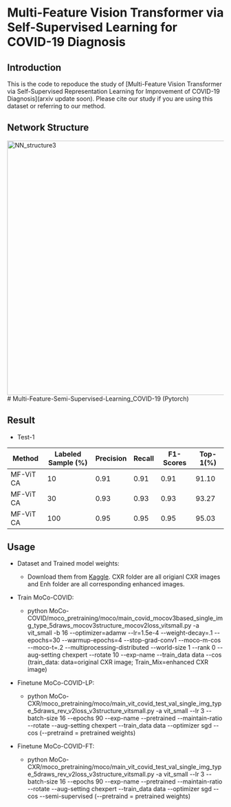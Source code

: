 # Multi-Feature Vision Transformer via Self-Supervised Learning for COVID-19 Diagnosis

## Introduction ##

This is the code to repoduce the study of [Multi-Feature Vision Transformer via Self-Supervised Representation Learning for Improvement of COVID-19 Diagnosis](arxiv update soon). Please cite our study if you are using this dataset or referring to our method.

## Network Structure ##

<img width="590" alt="NN_structure3" src="https://user-images.githubusercontent.com/31194584/181409364-27037733-80b3-4fe0-afad-1cbb36d95943.png">
# Multi-Feature-Semi-Supervised-Learning_COVID-19 (Pytorch)


## Result ##

- Test-1

Method | Labeled Sample (%) | Precision  | Recall | F1-Scores | Top-1(%)
------ | ------------------ | ---------- | ------ | --------- |-------- 
MF-ViT CA  | 10 | 0.91  | 0.91 | 0.91 | 91.10
MF-ViT CA  | 30 | 0.93  | 0.93 | 0.93 | 93.27
MF-ViT CA  | 100 | 0.95  | 0.95 | 0.95 | 95.03


## Usage ##

- Dataset and Trained model weights:
  - Download them from [Kaggle](https://www.kaggle.com/endiqq/largest-covid19-dataset?select=covid_metadata.csv). CXR folder are all origianl CXR images and Enh folder are all corresponding enhanced images. 

- Train MoCo-COVID:
  - python MoCo-COVID/moco_pretraining/moco/main_covid_mocov3based_single_img_type_5draws_mocov3structure_mocov2loss_vitsmall.py  -a vit_small -b 16 --optimizer=adamw --lr=1.5e-4 --weight-decay=.1 --epochs=30 --warmup-epochs=4  --stop-grad-conv1 --moco-m-cos --moco-t=.2 --multiprocessing-distributed --world-size 1 --rank 0 --aug-setting chexpert --rotate 10 --exp-name  --train_data data --cos  (train_data: data=original CXR image; Train_Mix=enhanced CXR image)

- Finetune MoCo-COVID-LP:
  - python MoCo-CXR/moco_pretraining/moco/main_vit_covid_test_val_single_img_type_5draws_rev_v2loss_v3structure_vitsmall.py -a vit_small --lr 3 --batch-size 16 --epochs 90 --exp-name  --pretrained  --maintain-ratio --rotate --aug-setting chexpert --train_data data --optimizer sgd --cos (--pretraind = pretrained weights)

- Finetune MoCo-COVID-FT:
  - python MoCo-CXR/moco_pretraining/moco/main_vit_covid_test_val_single_img_type_5draws_rev_v2loss_v3structure_vitsmall.py -a vit_small --lr 3 --batch-size 16 --epochs 90 --exp-name  --pretrained  --maintain-ratio --rotate --aug-setting chexpert --train_data data --optimizer sgd --cos --semi-supervised (--pretraind = pretrained weights)


